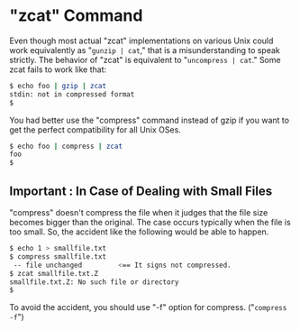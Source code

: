 # "zcat" Command

Even though most actual "zcat" implementations on various Unix could work equivalently as "`gunzip | cat`," that is a misunderstanding to speak strictly. The behavior of "zcat" is equivalent to "`uncompress | cat`." Some zcat fails to work like that:

``` sh
$ echo foo | gzip | zcat
stdin: not in compressed format
$ 
```

You had better use the "compress" command instead of gzip if you want to get the perfect compatibility for all Unix OSes.

``` sh
$ echo foo | compress | zcat
foo
$ 
```

## Important : In Case of Dealing with Small Files

"compress" doesn't compress the file when it judges that the file size becomes bigger than the original. The case occurs typically when the file is too small. So, the accident like the following would be able to happen.

``` sh
$ echo 1 > smallfile.txt
$ compress smallfile.txt
 -- file unchanged         <== It signs not compressed.
$ zcat smallfile.txt.Z
smallfile.txt.Z: No such file or directory
$ 
```

To avoid the accident, you should use "-f" option for compress. ("`compress -f`")